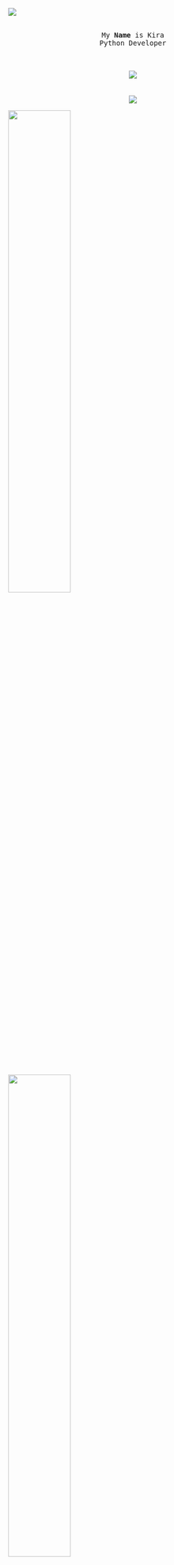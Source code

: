 ![](https://komarev.com/ghpvc/?username=skidkira&color=red)         

<p align="center">
  <br>
  <samp>
    My <b><a rel="nofollow noopener noreferrer" target="_blank">Name</a></b> is Kira
    <br>Python Developer<br>

</samp>

</p>

<p align="center">
  <br><br>
  <img src="https://discord.c99.nl/widget/theme-1/788086046813323324.png">
  <br><br>
  <br>
  <img src="https://github-readme-stats.vercel.app/api/top-langs/?username=skidkira&layout=compact&theme=dark"<p align="center">
</p>

<a href="https://github.com/CamXD">
  <img align="left" width="50%" src="https://github-readme-stats.vercel.app/api?username=skidkira&theme=dark&show_icons=true)">
  <img align="top" width="50%" src="https://github-readme-streak-stats.herokuapp.com/?user=skidkira&theme=dark">
</a>

<!--<a href="link" style="text-align: center">
<!--<img src="https://discord.c99.nl/widget/theme-1/788086046813323324.png" align="center"></a> -->
